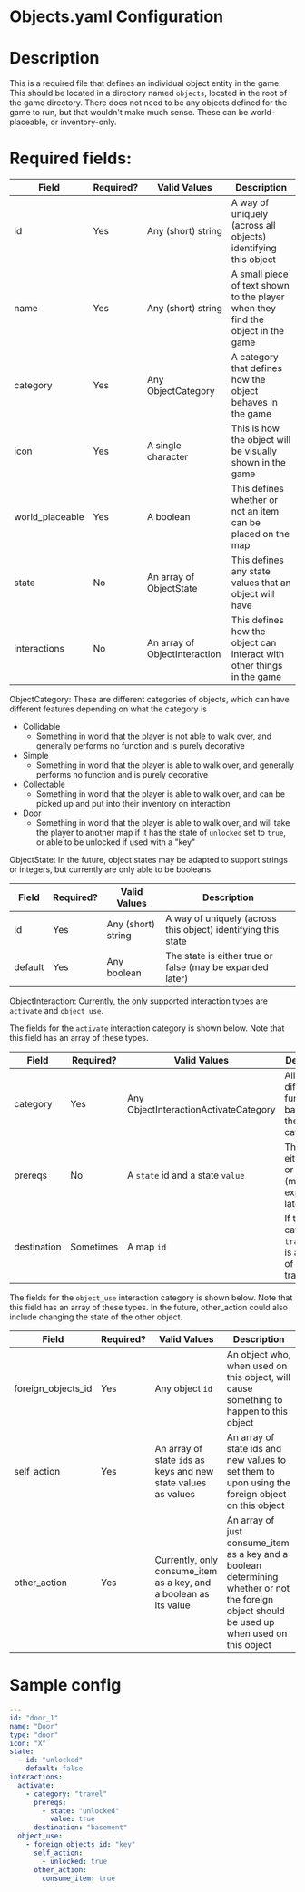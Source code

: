 # Objects.yaml Configuration

# Description
This is a required file that defines an individual object entity in the game. This should be located in a directory named `objects`, located in the root of the game directory. There does not need to be any objects defined for the game to run, but that wouldn't make much sense. These can be world-placeable, or inventory-only.

# Required fields:
| Field           | Required? | Valid Values                  | Description                                                                     |
|-----------------|-----------|-------------------------------|---------------------------------------------------------------------------------|
| id              | Yes       | Any (short) string            | A way of uniquely (across all objects) identifying this object                  |
| name            | Yes       | Any (short) string            | A small piece of text shown to the player when they find the object in the game |
| category        | Yes       | Any ObjectCategory            | A category that defines how the object behaves in the game                      |
| icon            | Yes       | A single character            | This is how the object will be visually shown in the game                       |
| world_placeable | Yes       | A boolean                     | This defines whether or not an item can be placed on the map                    |
| state           | No        | An array of ObjectState       | This defines any state values that an object will have                          |
| interactions    | No        | An array of ObjectInteraction | This defines how the object can interact with other things in the game          |

ObjectCategory:
These are different categories of objects, which can have different features depending on what the category is
- Collidable
  - Something in world that the player is not able to walk over, and generally performs no function and is purely decorative
- Simple
  - Something in world that the player is able to walk over, and generally performs no function and is purely decorative
- Collectable
  - Something in world that the player is able to walk over, and can be picked up and put into their inventory on interaction 
- Door
  - Something in world that the player is able to walk over, and will take the player to another map if it has the state of `unlocked` set to `true`, or able to be unlocked if used with a "key"

ObjectState:
In the future, object states may be adapted to support strings or integers, but currently are only able to be booleans. 

| Field   | Required? | Valid Values       | Description                                                   |
|---------|-----------|--------------------|---------------------------------------------------------------|
| id      | Yes       | Any (short) string | A way of uniquely (across this object) identifying this state |
| default | Yes       | Any boolean        | The state is either true or false (may be expanded later)     |

ObjectInteraction:
Currently, the only supported interaction types are `activate` and `object_use`. 

The fields for the `activate` interaction category is shown below. Note that this field has an array of these types.

| Field       | Required? | Valid Values                          | Description                                                           |
|-------------|-----------|---------------------------------------|-----------------------------------------------------------------------|
| category    | Yes       | Any ObjectInteractionActivateCategory | Allows different functionality based on the category                  |
| prereqs     | No        | A `state` id and a state `value`      | The state is either true or false (may be expanded later)             |
| destination | Sometimes | A map `id`                            | If the category is `travel`, this is a map `id` of where to travel to |

The fields for the `object_use` interaction category is shown below. Note that this field has an array of these types.
In the future, other_action could also include changing the state of the other object. 

| Field              | Required? | Valid Values                                                      | Description                                                                                                                                   |
|--------------------|-----------|-------------------------------------------------------------------|-----------------------------------------------------------------------------------------------------------------------------------------------|
| foreign_objects_id | Yes       | Any object `id`                                                   | An object who, when used on this object, will cause something to happen to this object                                                        |
| self_action        | Yes       | An array of state `id`s as keys and new state values as values    | An array of state ids and new values to set them to upon using the foreign object on this object                                              |
| other_action       | Yes       | Currently, only consume_item as a key, and a boolean as its value | An array of just consume_item as a key and a boolean determining whether or not the foreign object should be used up when used on this object |


# Sample config
```yaml
---
id: "door_1"
name: "Door"
type: "door"
icon: "X"
state:
  - id: "unlocked"
    default: false
interactions:
  activate:
    - category: "travel"
      prereqs:
        - state: "unlocked"
          value: true
      destination: "basement"
  object_use:
    - foreign_objects_id: "key"
      self_action:
        - unlocked: true
      other_action:
        consume_item: true
```
